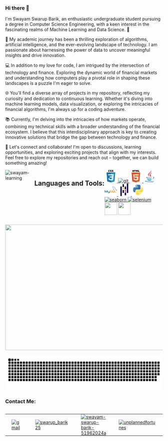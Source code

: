 ### Hi there 👋

<!--
**swayam-learning/swayam-learning** is a ✨ _special_ ✨ repository because its `README.md` (this file) appears on your GitHub profile.

Here are some ideas to get you started:

- 🔭 I’m currently working on ...
- 🌱 I’m currently learning ...
- 👯 I’m looking to collaborate on ...
- 🤔 I’m looking for help with ...
- 💬 Ask me about ...
- 📫 How to reach me: ...
- 😄 Pronouns: ...
- ⚡ Fun fact: ...
-->

<p> I'm Swayam Swarup Barik, an enthusiastic undergraduate student pursuing a degree in Computer Science Engineering, with a keen interest in the fascinating realms of Machine Learning and Data Science. 🚀

🧠 My academic journey has been a thrilling exploration of algorithms, artificial intelligence, and the ever-evolving landscape of technology. I am passionate about harnessing the power of data to uncover meaningful insights and drive innovation.

💻 In addition to my love for code, I am intrigued by the intersection of technology and finance. Exploring the dynamic world of financial markets and understanding how computers play a pivotal role in shaping these landscapes is a puzzle I'm eager to solve.

🌐 You'll find a diverse array of projects in my repository, reflecting my curiosity and dedication to continuous learning. Whether it's diving into machine learning models, data visualization, or exploring the intricacies of financial algorithms, I'm always up for a coding adventure.

📚 Currently, I'm delving into the intricacies of how markets operate, combining my technical skills with a broader understanding of the financial ecosystem. I believe that this interdisciplinary approach is key to creating innovative solutions that bridge the gap between technology and finance.

🔗 Let's connect and collaborate! I'm open to discussions, learning opportunities, and exploring exciting projects that align with my interests. Feel free to explore my repositories and reach out – together, we can build something amazing! </p>

<div style="display: flex; justify-content: space-between; margin-top: 20 px;">
  <div style="flex: 1;>
    <a href="https://github.com/ryo-ma/github-profile-trophy">
      <img src="https://github-profile-trophy.vercel.app/?username=swayam-learning" alt="swayam-learning" />
    </a> 
  </div>
  <h2 align="left">Languages and Tools:</h2>
  <div style="flex: 2; >
    <!-- Add your second block here -->

<p align="left";> 
  <a href="https://www.w3schools.com/css/" target="_blank" rel="noreferrer">
    <img src="https://raw.githubusercontent.com/devicons/devicon/master/icons/css3/css3-original-wordmark.svg" alt="css3" width="40" height="40"/> 
  </a> 
  <a href="https://git-scm.com/" target="_blank" rel="noreferrer">
    <img src="https://www.vectorlogo.zone/logos/git-scm/git-scm-icon.svg" alt="git" width="40" height="40"/> 
  </a> 
  <a href="https://www.w3.org/html/" target="_blank" rel="noreferrer">
    <img src="https://raw.githubusercontent.com/devicons/devicon/master/icons/html5/html5-original-wordmark.svg" alt="html5" width="40" height="40"/> 
  </a> 
  <a href="https://www.java.com" target="_blank" rel="noreferrer"> 
    <img src="https://raw.githubusercontent.com/devicons/devicon/master/icons/java/java-original.svg" alt="java" width="40" height="40"/> 
  </a> 
  <a href="https://www.mysql.com/" target="_blank" rel="noreferrer">
    <img src="https://raw.githubusercontent.com/devicons/devicon/master/icons/mysql/mysql-original-wordmark.svg" alt="mysql" width="40" height="40"/> 
  </a> 
  <a href="https://pandas.pydata.org/" target="_blank" rel="noreferrer">
    <img src="https://raw.githubusercontent.com/devicons/devicon/2ae2a900d2f041da66e950e4d48052658d850630/icons/pandas/pandas-original.svg" alt="pandas" width="40" height="40"/> 
  </a> 
  <a href="https://www.python.org" target="_blank" rel="noreferrer"> 
    <img src="https://raw.githubusercontent.com/devicons/devicon/master/icons/python/python-original.svg" alt="python" width="40" height="40"/> 
  </a> 
  <a href="https://seaborn.pydata.org/" target="_blank" rel="noreferrer"> 
    <img src="https://seaborn.pydata.org/_images/logo-mark-lightbg.svg" alt="seaborn" width="40" height="40"/> 
  </a> 
  <a href="https://www.selenium.dev" target="_blank" rel="noreferrer"> 
    <img src="https://raw.githubusercontent.com/detain/svg-logos/780f25886640cef088af994181646db2f6b1a3f8/svg/selenium-logo.svg" alt="selenium" width="40" height="40"/> 
  </a> 
  <img src="https://cdn.jsdelivr.net/gh/devicons/devicon@latest/icons/matplotlib/matplotlib-original.svg" height="40" width="40">
  <img src="https://cdn.jsdelivr.net/gh/devicons/devicon@latest/icons/numpy/numpy-original.svg" height="40" width="40">
</p>    
  </div>
</div>

<div> 
  <p>
  <img src="https://stats.dooboo.io/api/github-stats-advanced?login=swayam-learning" width="800px" height="400px">
</p>
</div>





<picture>
  <source media="(prefers-color-scheme: dark)" srcset="https://github.com/swayam-learning/swayam-learning/blob/output/github-contribution-grid-snake-dark.svg">
  <source media="(prefers-color-scheme: light)" srcset="https://github.com/swayam-learning/swayam-learning/blob/output/github-contribution-grid-snake-dark.svg">
  <img alt="github-snake" src="https://github.com/swayam-learning/swayam-learning/blob/output/github-contribution-grid-snake-dark.svg">
</picture>

<h3 align="left">Contact Me:</h3>
<table align="left">
  <tr>
    <td style="padding: 0 20px;">
      <a href="mailto:swayamswarupbarik25@gmail.com" target="_blank" rel="noreferrer">
        <img src="https://upload.wikimedia.org/wikipedia/commons/4/4e/Gmail_Icon.png" alt="gmail" width="30" height="40"/>
      </a>
    </td>
    <td style="padding: 0 20px;">
      <a href="https://twitter.com/swarup_barik25" target="blank">
        <img align="center" src="https://raw.githubusercontent.com/rahuldkjain/github-profile-readme-generator/master/src/images/icons/Social/twitter.svg" alt="swarup_barik25" height="40" width="40" />
      </a>
    </td>
    <td style="padding: 0 20px;">
      <a href="https://linkedin.com/in/swayam-swarup-barik-51962024a" target="blank">
        <img align="center" src="https://raw.githubusercontent.com/rahuldkjain/github-profile-readme-generator/master/src/images/icons/Social/linked-in-alt.svg" alt="swayam-swarup-barik-51962024a" height="30" width="40" />
      </a>
    </td>
    <td style="padding: 0 20px;">
      <a href="https://instagram.com/unplannedfortunes" target="blank">
        <img align="center" src="https://raw.githubusercontent.com/rahuldkjain/github-profile-readme-generator/master/src/images/icons/Social/instagram.svg" alt="unplannedfortunes" height="30" width="40" />
      </a>
    </td>
  </tr>
</table>
